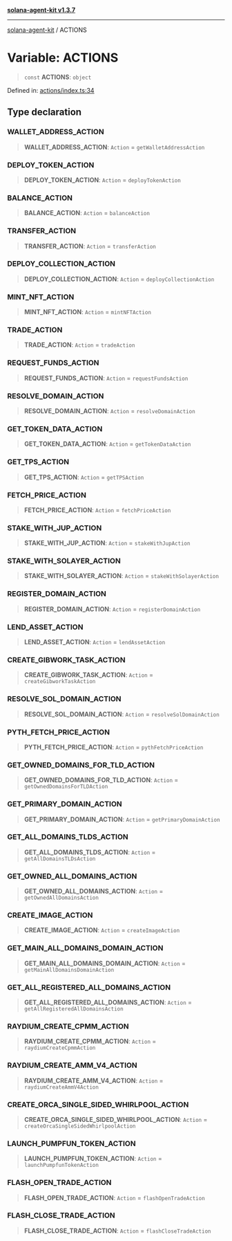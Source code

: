 [**solana-agent-kit v1.3.7**](../README.md)

***

[solana-agent-kit](../README.md) / ACTIONS

# Variable: ACTIONS

> `const` **ACTIONS**: `object`

Defined in: [actions/index.ts:34](https://github.com/scriptscrypt/solana-agent-kit/blob/28121611ae2e5ee3f891044cd4631bfb441231fc/src/actions/index.ts#L34)

## Type declaration

### WALLET\_ADDRESS\_ACTION

> **WALLET\_ADDRESS\_ACTION**: `Action` = `getWalletAddressAction`

### DEPLOY\_TOKEN\_ACTION

> **DEPLOY\_TOKEN\_ACTION**: `Action` = `deployTokenAction`

### BALANCE\_ACTION

> **BALANCE\_ACTION**: `Action` = `balanceAction`

### TRANSFER\_ACTION

> **TRANSFER\_ACTION**: `Action` = `transferAction`

### DEPLOY\_COLLECTION\_ACTION

> **DEPLOY\_COLLECTION\_ACTION**: `Action` = `deployCollectionAction`

### MINT\_NFT\_ACTION

> **MINT\_NFT\_ACTION**: `Action` = `mintNFTAction`

### TRADE\_ACTION

> **TRADE\_ACTION**: `Action` = `tradeAction`

### REQUEST\_FUNDS\_ACTION

> **REQUEST\_FUNDS\_ACTION**: `Action` = `requestFundsAction`

### RESOLVE\_DOMAIN\_ACTION

> **RESOLVE\_DOMAIN\_ACTION**: `Action` = `resolveDomainAction`

### GET\_TOKEN\_DATA\_ACTION

> **GET\_TOKEN\_DATA\_ACTION**: `Action` = `getTokenDataAction`

### GET\_TPS\_ACTION

> **GET\_TPS\_ACTION**: `Action` = `getTPSAction`

### FETCH\_PRICE\_ACTION

> **FETCH\_PRICE\_ACTION**: `Action` = `fetchPriceAction`

### STAKE\_WITH\_JUP\_ACTION

> **STAKE\_WITH\_JUP\_ACTION**: `Action` = `stakeWithJupAction`

### STAKE\_WITH\_SOLAYER\_ACTION

> **STAKE\_WITH\_SOLAYER\_ACTION**: `Action` = `stakeWithSolayerAction`

### REGISTER\_DOMAIN\_ACTION

> **REGISTER\_DOMAIN\_ACTION**: `Action` = `registerDomainAction`

### LEND\_ASSET\_ACTION

> **LEND\_ASSET\_ACTION**: `Action` = `lendAssetAction`

### CREATE\_GIBWORK\_TASK\_ACTION

> **CREATE\_GIBWORK\_TASK\_ACTION**: `Action` = `createGibworkTaskAction`

### RESOLVE\_SOL\_DOMAIN\_ACTION

> **RESOLVE\_SOL\_DOMAIN\_ACTION**: `Action` = `resolveSolDomainAction`

### PYTH\_FETCH\_PRICE\_ACTION

> **PYTH\_FETCH\_PRICE\_ACTION**: `Action` = `pythFetchPriceAction`

### GET\_OWNED\_DOMAINS\_FOR\_TLD\_ACTION

> **GET\_OWNED\_DOMAINS\_FOR\_TLD\_ACTION**: `Action` = `getOwnedDomainsForTLDAction`

### GET\_PRIMARY\_DOMAIN\_ACTION

> **GET\_PRIMARY\_DOMAIN\_ACTION**: `Action` = `getPrimaryDomainAction`

### GET\_ALL\_DOMAINS\_TLDS\_ACTION

> **GET\_ALL\_DOMAINS\_TLDS\_ACTION**: `Action` = `getAllDomainsTLDsAction`

### GET\_OWNED\_ALL\_DOMAINS\_ACTION

> **GET\_OWNED\_ALL\_DOMAINS\_ACTION**: `Action` = `getOwnedAllDomainsAction`

### CREATE\_IMAGE\_ACTION

> **CREATE\_IMAGE\_ACTION**: `Action` = `createImageAction`

### GET\_MAIN\_ALL\_DOMAINS\_DOMAIN\_ACTION

> **GET\_MAIN\_ALL\_DOMAINS\_DOMAIN\_ACTION**: `Action` = `getMainAllDomainsDomainAction`

### GET\_ALL\_REGISTERED\_ALL\_DOMAINS\_ACTION

> **GET\_ALL\_REGISTERED\_ALL\_DOMAINS\_ACTION**: `Action` = `getAllRegisteredAllDomainsAction`

### RAYDIUM\_CREATE\_CPMM\_ACTION

> **RAYDIUM\_CREATE\_CPMM\_ACTION**: `Action` = `raydiumCreateCpmmAction`

### RAYDIUM\_CREATE\_AMM\_V4\_ACTION

> **RAYDIUM\_CREATE\_AMM\_V4\_ACTION**: `Action` = `raydiumCreateAmmV4Action`

### CREATE\_ORCA\_SINGLE\_SIDED\_WHIRLPOOL\_ACTION

> **CREATE\_ORCA\_SINGLE\_SIDED\_WHIRLPOOL\_ACTION**: `Action` = `createOrcaSingleSidedWhirlpoolAction`

### LAUNCH\_PUMPFUN\_TOKEN\_ACTION

> **LAUNCH\_PUMPFUN\_TOKEN\_ACTION**: `Action` = `launchPumpfunTokenAction`

### FLASH\_OPEN\_TRADE\_ACTION

> **FLASH\_OPEN\_TRADE\_ACTION**: `Action` = `flashOpenTradeAction`

### FLASH\_CLOSE\_TRADE\_ACTION

> **FLASH\_CLOSE\_TRADE\_ACTION**: `Action` = `flashCloseTradeAction`
